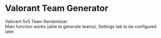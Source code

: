 # Valorant Team Generator
 Valorant 5v5 Team Randomizer\
 Main function works (able to generate teams), Settings tab to be configured later.